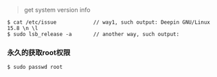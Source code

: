 > get system version info 
```     
$ cat /etc/issue            // way1, such output: Deepin GNU/Linux 15.8 \n \l
$ sudo lsb_release -a       // another way, such output: 
```

### 永久的获取root权限
```
$ sudo passwd root
```

